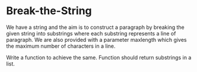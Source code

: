 # Break-the-String

We have a string and the aim is to construct a paragraph by breaking the given string into substrings where each substring 
represents a line of paragraph. 
We are also provided with a parameter maxlength which gives the maximum number of characters in a line.

Write a function to achieve the same. Function should return substrings in a list.
